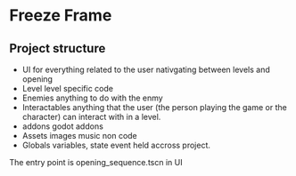 # Freeze Frame

## Project structure
- UI for everything related to the user nativgating between levels and opening
- Level level specific code
- Enemies anything to do with the enmy
- Interactables anything that the user (the person playing the game or the character) can interact with in a level.
- addons godot addons
- Assets images music non code
- Globals variables, state event held accross project.

The entry point is opening_sequence.tscn in UI
